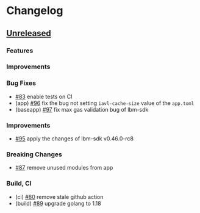 <!--
Guiding Principles:

Changelogs are for humans, not machines.
There should be an entry for every single version.
The same types of changes should be grouped.
Versions and sections should be linkable.
The latest version comes first.
The release date of each version is displayed.
Mention whether you follow Semantic Versioning.

Usage:

Change log entries are to be added to the Unreleased section under the
appropriate stanza (see below). Each entry should ideally include a tag and
the Github issue reference in the following format:

* (<tag>) \#<issue-number> message

The issue numbers will later be link-ified during the release process so you do
not have to worry about including a link manually, but you can if you wish.

Types of changes (Stanzas):

"Features" for new features.
"Improvements" for changes in existing functionality.
"Deprecated" for soon-to-be removed features.
"Bug Fixes" for any bug fixes.
"Client Breaking" for breaking CLI commands and REST routes.
"State Machine Breaking" for breaking the AppState

Ref: https://keepachangelog.com/en/1.0.0/
-->

# Changelog

## [Unreleased]

### Features

### Improvements

### Bug Fixes
* [\#83](https://github.com/line/lbm/pull/83) enable tests on CI
* (app) [\#96](https://github.com/line/lbm/pull/96) fix the bug not setting `iavl-cache-size` value of the `app.toml`
* (baseapp) [\#97](https://github.com/line/lbm/pull/97) fix max gas validation bug of lbm-sdk

### Improvements
* [\#95](https://github.com/line/lbm/pull/95) apply the changes of lbm-sdk v0.46.0-rc8

### Breaking Changes
* [\#87](https://github.com/line/lbm/pull/87) remove unused modules from app

### Build, CI
* (ci) [\#80](https://github.com/line/lbm/pull/80) remove stale github action
* (build) [\#89](https://github.com/line/lbm/pull/89) upgrade golang to 1.18


<!-- Release links -->
[Unreleased]: https://github.com/line/lbm/compare/v0.5.0...HEAD
